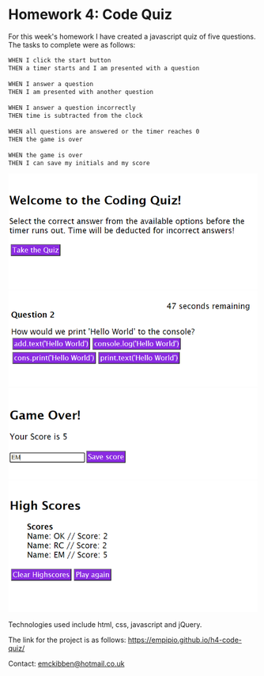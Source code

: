 # Homework 4: Code Quiz

For this week's homework I have created a javascript quiz of five questions. The tasks to complete were as follows:

    WHEN I click the start button
    THEN a timer starts and I am presented with a question

    WHEN I answer a question
    THEN I am presented with another question

    WHEN I answer a question incorrectly
    THEN time is subtracted from the clock

    WHEN all questions are answered or the timer reaches 0
    THEN the game is over

    WHEN the game is over
    THEN I can save my initials and my score

![image of quiz start page](assets/images/start-quiz.png)
![image of question example](assets/images/question-screenshot.png)
![image of page to save score](assets/images/save-score.png)
![image of high scores](assets/images/high-scores.png)

Technologies used include html, css, javascript and jQuery.

The link for the project is as follows: https://empipio.github.io/h4-code-quiz/

Contact: emckibben@hotmail.co.uk
